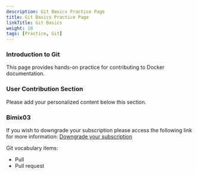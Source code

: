 ```yaml
---
description: Git Basics Practice Page
title: Git Basics Practice Page
linkTitle: Git Basics
weight: 10
tags: [Practice, Git]
---
```


### Introduction to Git

This page provides hands-on practice for contributing to Docker documentation.

### User Contribution Section

Please add your personalized content below this section.

### Bimix03
If you wish to downgrade your subscription please access the following link for more information: [Downgrade your subscription](https://docs.docker.com/subscription/core-subscription/downgrade/)

Git vocabulary items:
* Pull
* Pull request
